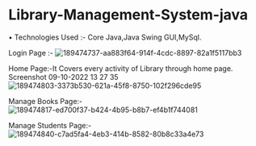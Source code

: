 # Library-Management-System-java

• Technologies Used :- Core Java,Java Swing GUI,MySql.

Login Page :-
![189474737-aa883f64-914f-4cdc-8897-82a1f5117bb3](https://user-images.githubusercontent.com/116420566/197752445-de7e6212-a926-4caf-a086-86c0c0bb1b47.png)

Home Page:-It Covers every activity of Library through home page. 
Screenshot 09-10-2022 13 27 35![189474803-3373b530-621a-45f8-8750-102f296cde95](https://user-images.githubusercontent.com/116420566/197752580-16f48fab-7978-4f60-9c4f-d8d6f7fb107d.png)

Manage Books Page:-
![189474817-ed700f37-b424-4b95-b8b7-ef4b1f744081](https://user-images.githubusercontent.com/116420566/197752701-e5becef2-9b5c-49e3-83c7-ba7041810f64.png)

Manage Students Page:-
![189474840-c7ad5fa4-4eb3-414b-8582-80b8c33a4e73](https://user-images.githubusercontent.com/116420566/197752847-159fc928-2f37-4f09-b71b-51f00f6e2277.png)

